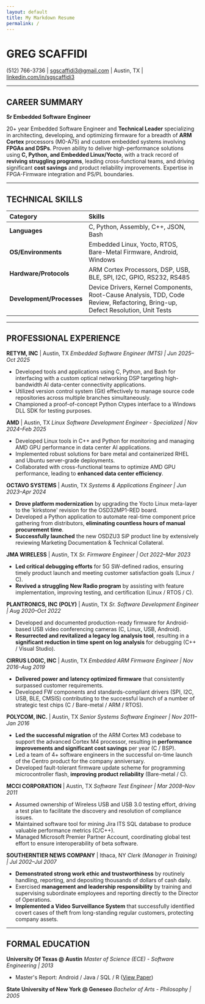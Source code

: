 ```yaml
---
layout: default
title: My Markdown Resume
permalink: /
---
```

# GREG SCAFFIDI
(512) 766-3736 | [sgscaffidi3@gmail.com](mailto:sgscaffidi3@gmail.com) | Austin, TX | [linkedin.com/in/sgscaffidi3](https://linkedin.com/in/sgscaffidi3)

---

## CAREER SUMMARY
**Sr Embedded Software Engineer**

20+ year Embedded Software Engineer and **Technical Leader** specializing in architecting, developing, and optimizing firmware for a breadth of **ARM Cortex** processors (M0-A75) and custom embedded systems involving **FPGAs and DSPs**. Proven ability to deliver high-performance solutions using **C, Python, and Embedded Linux/Yocto**, with a track record of **reviving struggling programs**, leading cross-functional teams, and driving significant **cost savings** and product reliability improvements. Expertise in FPGA-Firmware integration and PS/PL boundaries.

---

## TECHNICAL SKILLS

| Category | Skills |
| :--- | :--- |
| **Languages** | C, Python, Assembly, C++, JSON, Bash |
| **OS/Environments** | Embedded Linux, Yocto, RTOS, Bare-Metal Firmware, Android, Windows |
| **Hardware/Protocols** | ARM Cortex Processors, DSP, USB, BLE, SPI, I2C, GPIO, RS232, RS485 |
| **Development/Processes** | Device Drivers, Kernel Components, Root-Cause Analysis, TDD, Code Review, Refactoring, Bring-up, Defect Resolution, Unit Tests |

---

## PROFESSIONAL EXPERIENCE

**RETYM, INC** | Austin, TX
*Embedded Software Engineer (MTS) | Jun 2025–Oct 2025*
* Developed tools and applications using C, Python, and Bash for interfacing with a custom optical networking DSP targeting high-bandwidth AI data-center connectivity applications.
* Utilized version control system (Git) effectively to manage source code repositories across multiple branches simultaneously.
* Championed a proof-of-concept Python Ctypes interface to a Windows DLL SDK for testing purposes.

**AMD** | Austin, TX
*Linux Software Development Engineer - Specialized | Nov 2024–Feb 2025*
* Developed Linux tools in C++ and Python for monitoring and managing AMD GPU performance in data center AI applications.
* Implemented robust solutions for bare metal and containerized RHEL and Ubuntu server-grade deployments.
* Collaborated with cross-functional teams to optimize AMD GPU performance, leading to **enhanced data center efficiency**.

**OCTAVO SYSTEMS** | Austin, TX
*Systems & Applications Engineer | Jun 2023–Apr 2024*
* **Drove platform modernization** by upgrading the Yocto Linux meta-layer to the 'kirkstone' revision for the OSD32MP1-RED board.
* Developed a Python application to automate real-time component price gathering from distributors, **eliminating countless hours of manual procurement time**.
* **Successfully launched** the new OSDZU3 SiP product line by extensively reviewing Marketing Documentation & Technical Collateral.

**JMA WIRELESS** | Austin, TX
*Sr. Firmware Engineer | Oct 2022–Mar 2023*
* **Led critical debugging efforts** for 5G SW-defined radios, ensuring timely product launch and meeting customer satisfaction goals (Linux / C).
* **Revived a struggling New Radio program** by assisting with feature implementation, improving testing, and certification (Linux / RTOS / C).

**PLANTRONICS, INC (POLY)** | Austin, TX
*Sr. Software Development Engineer | Aug 2020–Oct 2022*
* Developed and documented production-ready firmware for Android-based USB video conferencing cameras (C, Linux, USB, Android).
* **Resurrected and revitalized a legacy log analysis tool**, resulting in a **significant reduction in time spent on log analysis** for debugging (C++ / Visual Studio).

**CIRRUS LOGIC, INC** | Austin, TX
*Embedded ARM Firmware Engineer | Nov 2016–Aug 2019*
* **Delivered power and latency optimized firmware** that consistently surpassed customer requirements.
* Developed FW components and standards-compliant drivers (SPI, I2C, USB, BLE, CMSIS) contributing to the successful launch of a number of strategic test chips (C / Bare-metal / ARM / RTOS).

**POLYCOM, INC.** | Austin, TX
*Senior Systems Software Engineer | Nov 2011–Jan 2016*
* **Led the successful migration** of the ARM Cortex M3 codebase to support the advanced Cortex M4 processor, resulting in **performance improvements and significant cost savings** per year (C / BSP).
* Led a team of 4+ software engineers in the successful on-time launch of the Centro product for the company anniversary.
* Developed fault-tolerant firmware update scheme for programming microcontroller flash, **improving product reliability** (Bare-metal / C).

**MCCI CORPORATION** | Austin, TX
*Software Test Engineer | Mar 2008–Nov 2011*
* Assumed ownership of Wireless USB and USB 3.0 testing effort, driving a test plan to facilitate the discovery and resolution of compliance issues.
* Maintained software tool for mining Jira ITS SQL database to produce valuable performance metrics (C/C++).
* Managed Microsoft Premier Partner Account, coordinating global test effort to ensure interoperability of beta software.

**SOUTHERNTIER NEWS COMPANY** | Ithaca, NY
*Clerk (Manager in Training) | Jul 2002–Jul 2007*
* **Demonstrated strong work ethic and trustworthiness** by routinely handling, reporting, and depositing thousands of dollars of cash daily.
* Exercised **management and leadership responsibility** by training and supervising subordinate employees and reporting directly to the Director of Operations.
* **Implemented a Video Surveillance System** that successfully identified covert cases of theft from long-standing regular customers, protecting company assets.

---

## FORMAL EDUCATION

**University Of Texas @ Austin**
*Master of Science (ECE) - Software Engineering | 2013*
* Master's Report: Android / Java / SQL / R ([View Paper](http://hdl.handle.net/2152/22713))

**State University of New York @ Geneseo**
*Bachelor of Arts - Philosophy | 2005*
